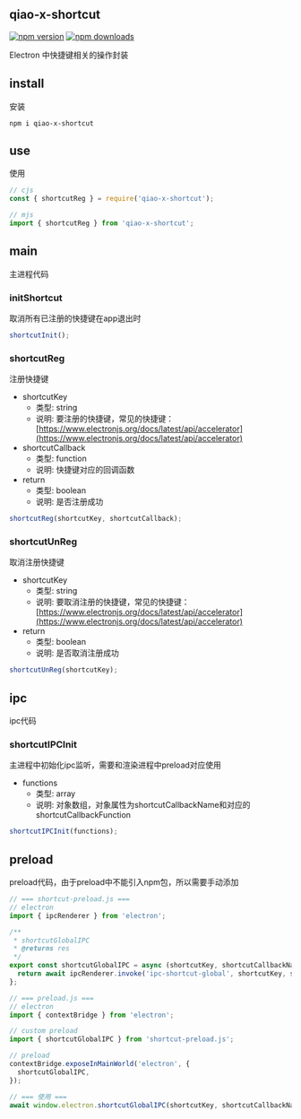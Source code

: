 ## qiao-x-shortcut

[![npm version](https://img.shields.io/npm/v/qiao-x-shortcut.svg?style=flat-square)](https://www.npmjs.org/package/qiao-x-shortcut)
[![npm downloads](https://img.shields.io/npm/dm/qiao-x-shortcut.svg?style=flat-square)](https://npm-stat.com/charts.html?package=qiao-x-shortcut)

Electron 中快捷键相关的操作封装

## install

安装

```shell
npm i qiao-x-shortcut
```

## use

使用

```javascript
// cjs
const { shortcutReg } = require('qiao-x-shortcut');

// mjs
import { shortcutReg } from 'qiao-x-shortcut';
```

## main

主进程代码

### initShortcut

取消所有已注册的快捷键在app退出时

```javascript
shortcutInit();
```

### shortcutReg

注册快捷键

- shortcutKey
  - 类型: string
  - 说明: 要注册的快捷键，常见的快捷键：[https://www.electronjs.org/docs/latest/api/accelerator](https://www.electronjs.org/docs/latest/api/accelerator)
- shortcutCallback
  - 类型: function
  - 说明: 快捷键对应的回调函数
- return
  - 类型: boolean
  - 说明: 是否注册成功

```javascript
shortcutReg(shortcutKey, shortcutCallback);
```

### shortcutUnReg

取消注册快捷键

- shortcutKey
  - 类型: string
  - 说明: 要取消注册的快捷键，常见的快捷键：[https://www.electronjs.org/docs/latest/api/accelerator](https://www.electronjs.org/docs/latest/api/accelerator)
- return
  - 类型: boolean
  - 说明: 是否取消注册成功

```javascript
shortcutUnReg(shortcutKey);
```

## ipc

ipc代码

### shortcutIPCInit

主进程中初始化ipc监听，需要和渲染进程中preload对应使用

- functions
  - 类型: array
  - 说明: 对象数组，对象属性为shortcutCallbackName和对应的shortcutCallbackFunction

```javascript
shortcutIPCInit(functions);
```

## preload

preload代码，由于preload中不能引入npm包，所以需要手动添加

```javascript
// === shortcut-preload.js ===
// electron
import { ipcRenderer } from 'electron';

/**
 * shortcutGlobalIPC
 * @returns res
 */
export const shortcutGlobalIPC = async (shortcutKey, shortcutCallbackName) => {
  return await ipcRenderer.invoke('ipc-shortcut-global', shortcutKey, shortcutCallbackName);
};

// === preload.js ===
// electron
import { contextBridge } from 'electron';

// custom preload
import { shortcutGlobalIPC } from 'shortcut-preload.js';

// preload
contextBridge.exposeInMainWorld('electron', {
  shortcutGlobalIPC,
});

// === 使用 ===
await window.electron.shortcutGlobalIPC(shortcutKey, shortcutCallbackName);
```
